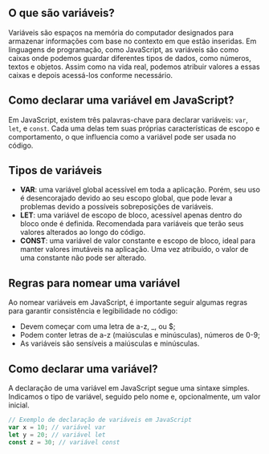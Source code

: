 ## O que são variáveis?

Variáveis são espaços na memória do computador designados para armazenar informações com base no contexto em que estão inseridas. Em linguagens de programação, como JavaScript, as variáveis são como caixas onde podemos guardar diferentes tipos de dados, como números, textos e objetos. Assim como na vida real, podemos atribuir valores a essas caixas e depois acessá-los conforme necessário.

## Como declarar uma variável em JavaScript?

Em JavaScript, existem três palavras-chave para declarar variáveis: `var`, `let`, e `const`. Cada uma delas tem suas próprias características de escopo e comportamento, o que influencia como a variável pode ser usada no código.

## Tipos de variáveis

- **VAR**: uma variável global acessível em toda a aplicação. Porém, seu uso é desencorajado devido ao seu escopo global, que pode levar a problemas devido a possíveis sobreposições de variáveis.
- **LET**: uma variável de escopo de bloco, acessível apenas dentro do bloco onde é definida. Recomendada para variáveis que terão seus valores alterados ao longo do código.
- **CONST**: uma variável de valor constante e escopo de bloco, ideal para manter valores imutáveis na aplicação. Uma vez atribuído, o valor de uma constante não pode ser alterado.

## Regras para nomear uma variável

Ao nomear variáveis em JavaScript, é importante seguir algumas regras para garantir consistência e legibilidade no código:

- Devem começar com uma letra de a-z, \_, ou $;
- Podem conter letras de a-z (maiúsculas e minúsculas), números de 0-9;
- As variáveis são sensíveis a maiúsculas e minúsculas.

## Como declarar uma variável?

A declaração de uma variável em JavaScript segue uma sintaxe simples. Indicamos o tipo de variável, seguido pelo nome e, opcionalmente, um valor inicial.

```javascript
// Exemplo de declaração de variáveis em JavaScript
var x = 10; // variável var
let y = 20; // variável let
const z = 30; // variável const
```
